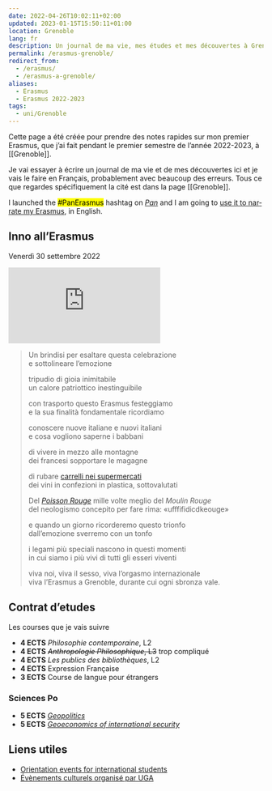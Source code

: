 ```yaml
---
date: 2022-04-26T10:02:11+02:00
updated: 2023-01-15T15:50:11+01:00
location: Grenoble
lang: fr
description: Un journal de ma vie, mes études et mes découvertes à Grenoble pendant le premier semestre de l’année 2022/2023
permalink: /erasmus-grenoble/
redirect_from:
  - /erasmus/
  - /erasmus-a-grenoble/
aliases:
  - Erasmus
  - Erasmus 2022-2023
tags:
  - uni/Grenoble
---
```

Cette page a été créée pour prendre des notes rapides sur mon premier Erasmus, que j’ai fait pendant le premier semestre de l’année 2022-2023, à [[Grenoble]].

Je vai essayer à écrire un journal de ma vie et de mes découvertes ici et je vais le faire en Français, probablement avec beaucoup des erreurs. Tous ce que regardes spécifiquement la cité est dans la page [[Grenoble]].

<div class='blue box' lang='en'>
	I launched the <mark>#PanErasmus</mark> hashtag on <cite><a href='https://pan.rent' title='Pan Social'>Pan</a></cite> and I am going to <a href='https://pan.rent/tags/PanErasmus' title='“#PanErasmus” hashtag on Pan'>use it to narrate my Erasmus</a>, in English.
</div>

<h2 lang='it' id='inno'>Inno all’Erasmus</h2>

<p class='date' lang='it'><time datetime='2022-09-30T22:36:50+02:00'>Venerdì 30 settembre 2022</time></p>

<div class='embed'><iframe title='Inno all’Erasmus' src='https://p.lu/videos/embed/f7ac82f2-db06-4607-be41-b100cbae6b55' allowfullscreen='' sandbox='allow-same-origin allow-scripts allow-popups' frameborder='0'></iframe></div>

<blockquote lang='it'>
	<p>Un brindisi per esaltare questa celebrazione<br>
		e sottolineare l’emozione</p>
	<p>tripudio di gioia inimitabile<br>
		un calore patriottico inestinguibile</p>
	<p>con trasporto questo Erasmus festeggiamo<br>
		e la sua finalità fondamentale ricordiamo</p>
	<p>conoscere nuove italiane e nuovi italiani<br>
		e cosa vogliono saperne i babbani</p>
	<p>di vivere in mezzo alle montagne<br>
		dei francesi sopportare le magagne</p>
	<p>di rubare <a href='https://tommi.space/grenoble-carelli.jpg' target='_blank' title='Un’immagine di noi mentre rubiamo dei carrelli in un supermercato a Grenoble'>carrelli nei supermercati</a><br>
		dei vini in confezioni in plastica, sottovalutati</p>
	<p>Del <cite lang='fr'><a href='https://tommi.space/notabeer#poisson-rouge' hreflang='fr' title='Il Poisson Rouge'>Poisson Rouge</a></cite> mille volte meglio del <cite lang='fr'>Moulin Rouge</cite><br>
		del neologismo concepito per fare rima: <q lang='fr'>ufffifidicdkeouge</q></p>
	<p>e quando un giorno ricorderemo questo trionfo<br>
		dall’emozione sverremo con un tonfo</p>
	<p>i legami più speciali nascono in questi momenti<br>
		in cui siamo i più vivi di tutti gli esseri viventi</p>
	<p>viva noi, viva il sesso, viva l’orgasmo internazionale<br>
		viva l’Erasmus a Grenoble, durante cui ogni sbronza vale.</p>
</blockquote>

## Contrat d’etudes

Les courses que je vais suivre

- **4 ECTS** <cite>Philosophie contemporaine</cite>, L2
- **4 ECTS** ~~<cite>Anthropologie Philosophique</cite>, L3~~ trop compliqué
- **4 ECTS** <cite>Les publics des bibliothèques</cite>, L2
- **4 ECTS** Expression Française
- **3 ECTS** Course de langue pour étrangers

### Sciences Po

- **5 ECTS** <cite lang='en'><a href='http://www.sciencespo-grenoble.fr/wp-content/uploads/2022/09/Syllabus-Geopolitics-MEIER-D.pdf' hreflang='en' title='Geopolitics course syllabus'>Geopolitics</a></cite>
- **5 ECTS** <cite lang='en'><a href='http://www.sciencespo-grenoble.fr/wp-content/uploads/2021/07/CS-S1-Syllabus-Coulomb-Geoeconomics-of-international-security.pdf' hreflang='en' title='Geoeconomics of international security course syllabus'>Geoeconomics of international security</a></cite>

## Liens utiles

- [Orientation events for international students](https://international.univ-grenoble-alpes.fr/news/calendar/orientation-events-for-international-students-grenoble-707836.kjsp 'Orientation events for international students - Grenoble - International - Université Grenoble Alpes')
- [Évènements culturels organisé par UGA](https://culture.univ-grenoble-alpes.fr/menu-principal/a-propos/billetterie/billetterie-grenoble/billetterie-grenoble-674949.kjsp 'Billetterie Grenoble - L’Ouvre-boîte - La culture à l’Université Grenoble Alpes')
